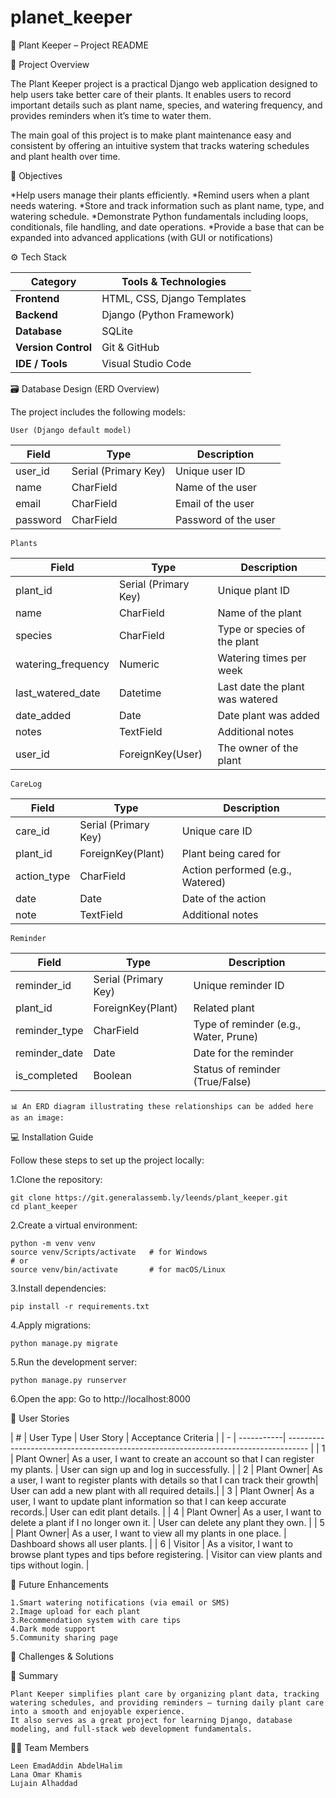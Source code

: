 # planet_keeper
🌿 Plant Keeper – Project README

📘 Project Overview

The Plant Keeper project is a practical Django web application designed to help users take better care of their plants.
It enables users to record important details such as plant name, species, and watering frequency, and provides reminders when it’s time to water them.

The main goal of this project is to make plant maintenance easy and consistent by offering an intuitive system that tracks watering schedules and plant health over time.

🧠 Objectives

*Help users manage their plants efficiently.
*Remind users when a plant needs watering.
*Store and track information such as plant name, type, and watering schedule.
*Demonstrate Python fundamentals including loops, conditionals, file handling, and date operations.
*Provide a base that can be expanded into advanced applications (with GUI or notifications)

⚙️ Tech Stack

| Category            | Tools & Technologies        |
| ------------------- | --------------------------- |
| **Frontend**        | HTML, CSS, Django Templates |
| **Backend**         | Django (Python Framework)   |
| **Database**        | SQLite                      |
| **Version Control** | Git & GitHub                |
| **IDE / Tools**     | Visual Studio Code          |

🗃️ Database Design (ERD Overview)

The project includes the following models:

    User (Django default model)

| Field    | Type                 | Description          |
| -------- | -------------------- | -------------------- |
| user_id  | Serial (Primary Key) | Unique user ID       |
| name     | CharField            | Name of the user     |
| email    | CharField            | Email of the user    |
| password | CharField            | Password of the user |

    Plants

| Field              | Type                 | Description                     |
| ------------------ | -------------------- | ------------------------------- |
| plant_id           | Serial (Primary Key) | Unique plant ID                 |
| name               | CharField            | Name of the plant               |
| species            | CharField            | Type or species of the plant    |
| watering_frequency | Numeric              | Watering times per week         |
| last_watered_date  | Datetime             | Last date the plant was watered |
| date_added         | Date                 | Date plant was added            |
| notes              | TextField            | Additional notes                |
| user_id            | ForeignKey(User)     | The owner of the plant          |

    CareLog

| Field       | Type                 | Description                      |
| ----------- | -------------------- | -------------------------------- |
| care_id     | Serial (Primary Key) | Unique care ID                   |
| plant_id    | ForeignKey(Plant)    | Plant being cared for            |
| action_type | CharField            | Action performed (e.g., Watered) |
| date        | Date                 | Date of the action               |
| note        | TextField            | Additional notes                 |

    Reminder

| Field         | Type                 | Description                           |
| ------------- | -------------------- | ------------------------------------- |
| reminder_id   | Serial (Primary Key) | Unique reminder ID                    |
| plant_id      | ForeignKey(Plant)    | Related plant                         |
| reminder_type | CharField            | Type of reminder (e.g., Water, Prune) |
| reminder_date | Date                 | Date for the reminder                 |
| is_completed  | Boolean              | Status of reminder (True/False)       |

    📊 An ERD diagram illustrating these relationships can be added here as an image:


💻 Installation Guide

Follow these steps to set up the project locally:

1.Clone the repository:

    git clone https://git.generalassemb.ly/leends/plant_keeper.git
    cd plant_keeper

2.Create a virtual environment:

    python -m venv venv
    source venv/Scripts/activate   # for Windows
    # or
    source venv/bin/activate       # for macOS/Linux

3.Install dependencies:

    pip install -r requirements.txt

4.Apply migrations:

    python manage.py migrate

5.Run the development server:

    python manage.py runserver

6.Open the app:
    Go to http://localhost:8000    

👥 User Stories

| # | User Type  | User Story                                                                        | Acceptance Criteria                                 |
| - | -----------| ----------------------------------------------------------------------------------- | 
| 1 | Plant Owner| As a user, I want to create an account so that I can register my plants.          | User can sign up and log in successfully.           |
| 2 | Plant Owner| As a user, I want to register plants with details so that I can track their growth| User can add a new plant with all    required details.|
| 3 | Plant Owner| As a user, I want to update plant information so that I can keep accurate records.| User can edit plant details.                        |
| 4 | Plant Owner| As a user, I want to delete a plant if I no longer own it.                        | User can delete any plant they own.                 |
| 5 | Plant Owner| As a user, I want to view all my plants in one place.                             | Dashboard shows all user plants.                    |
| 6 | Visitor    | As a visitor, I want to browse plant types and tips before registering.           | Visitor can view plants and tips without login.     |

🚀 Future Enhancements

    1.Smart watering notifications (via email or SMS)
    2.Image upload for each plant
    3.Recommendation system with care tips
    4.Dark mode support
    5.Community sharing page

🧩 Challenges & Solutions


📝 Summary

    Plant Keeper simplifies plant care by organizing plant data, tracking watering schedules, and providing reminders — turning daily plant care into a smooth and enjoyable experience.
    It also serves as a great project for learning Django, database modeling, and full-stack web development fundamentals.

🧑‍💻 Team Members

    Leen EmadAddin AbdelHalim
    Lana Omar Khamis
    Lujain Alhaddad
